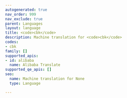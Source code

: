 ```yaml
---
autogenerated: true
nav_order: 999
nav_exclude: true
parent: Languages
layout: language
title: <code>cbk</code>
description: Machine translation for <code>cbk</code>
codes:
- cbk
family: []
supported_apis:
- id: alibaba
  name: Alibaba Translate
supported_qe_apis: []
seo:
  name: Machine translation for None
  type: Language

---
```


